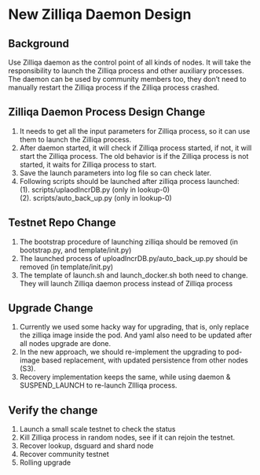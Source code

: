 # New Zilliqa Daemon Design

## Background

Use Zilliqa daemon as the control point of all kinds of nodes. It will take the responsibility to launch the Zilliqa process and other auxiliary processes. The daemon can be used by community members too, they don’t need to manually restart the Zilliqa process if the Zilliqa process crashed.

## Zilliqa Daemon Process Design Change

1. It needs to get all the input parameters for Zilliqa process, so it can use them to launch the Zilliqa process.
1. After daemon started, it will check if Zilliqa process started, if not, it will start the Zilliqa process. The old behavior is if the Zilliqa process is not started, it waits for Zilliqa process to start.
1. Save the launch parameters into log file so can check later.
1. Following scripts should be launched after zilliqa process launched:  
   (1). scripts/uplaodIncrDB.py (only in lookup-0)  
   (2). scripts/auto_back_up.py (only in lookup-0)

## Testnet Repo Change

1. The bootstrap procedure of launching zilliqa should be removed (in bootstrap.py, and template/init.py)
1. The launched process of uploadIncrDB.py/auto_back_up.py should be removed (in template/init.py)
1. The template of launch.sh and launch_docker.sh both need to change. They will launch Zilliqa daemon process instead of Zilliqa process

## Upgrade Change

1. Currently we used some hacky way for upgrading, that is, only replace the zilliqa image inside the pod. And yaml also need to be updated after all nodes upgrade are done.
1. In the new approach, we should re-implement the upgrading to pod-image based replacement, with updated persistence from other nodes (S3).
1. Recovery implementation keeps the same, while using daemon & SUSPEND_LAUNCH to re-launch ZIlliqa process.

## Verify the change

1. Launch a small scale testnet to check the status
1. Kill Zilliqa process in random nodes, see if it can rejoin the testnet.
1. Recover lookup, dsguard and shard node
1. Recover community testnet
1. Rolling upgrade
